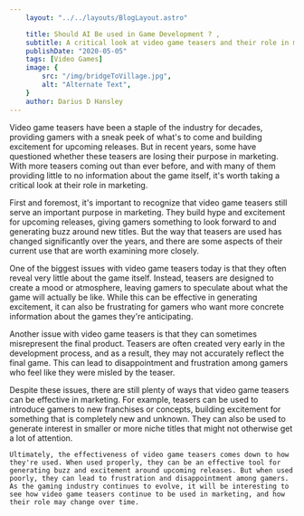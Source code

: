 ```yaml
---
    layout: "../../layouts/BlogLayout.astro"

    title: Should AI Be used in Game Development ? ,                                                       
    subtitle: A critical look at video game teasers and their role in marketing ,
    publishDate: "2020-05-05"
    tags: [Video Games]
    image: {
        src: "/img/bridgeToVillage.jpg",
        alt: "Alternate Text",
    } 
    author: Darius D Hansley
---
```



<p>Video game teasers have been a staple of the industry for decades, providing gamers with a sneak peek of what's to come and building excitement for upcoming releases. But in recent years, some have questioned whether these teasers are losing their purpose in marketing. With more teasers coming out than ever before, and with many of them providing little to no information about the game itself, it's worth taking a critical look at their role in marketing.</p>

<p>First and foremost, it's important to recognize that video game teasers still serve an important purpose in marketing. They build hype and excitement for upcoming releases, giving gamers something to look forward to and generating buzz around new titles. But the way that teasers are used has changed significantly over the years, and there are some aspects of their current use that are worth examining more closely.</p>

<p>One of the biggest issues with video game teasers today is that they often reveal very little about the game itself. Instead, teasers are designed to create a mood or atmosphere, leaving gamers to speculate about what the game will actually be like. While this can be effective in generating excitement, it can also be frustrating for gamers who want more concrete information about the games they're anticipating.</p>

<p>Another issue with video game teasers is that they can sometimes misrepresent the final product. Teasers are often created very early in the development process, and as a result, they may not accurately reflect the final game. This can lead to disappointment and frustration among gamers who feel like they were misled by the teaser.</p>

<p>Despite these issues, there are still plenty of ways that video game teasers can be effective in marketing. For example, teasers can be used to introduce gamers to new franchises or concepts, building excitement for something that is completely new and unknown. They can also be used to generate interest in smaller or more niche titles that might not otherwise get a lot of attention.</p>
<p>
    
    Ultimately, the effectiveness of video game teasers comes down to how they're used. When used properly, they can be an effective tool for generating buzz and excitement around upcoming releases. But when used poorly, they can lead to frustration and disappointment among gamers. As the gaming industry continues to evolve, it will be interesting to see how video game teasers continue to be used in marketing, and how their role may change over time.

</p>